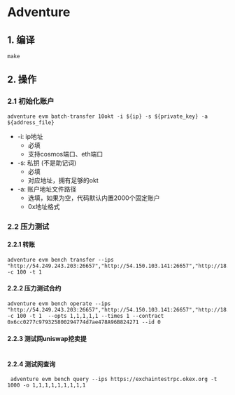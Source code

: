 # Adventure

## 1. 编译
```shell
make
```

## 2. 操作
### 2.1 初始化账户
```shell
adventure evm batch-transfer 10okt -i ${ip} -s ${private_key} -a ${address_file}
```
* -i: ip地址
  * 必填
  * 支持cosmos端口、eth端口
* -s: 私钥 (不是助记词)
  * 必填
  * 对应地址，拥有足够的okt
* -a: 账户地址文件路径
  * 选填，如果为空，代码默认内置2000个固定账户
  * 0x地址格式

### 2.2 压力测试

#### 2.2.1 转账
```shell
adventure evm bench transfer --ips "http://54.249.243.203:26657","http://54.150.103.141:26657","http://18.178.126.121:26657","http://35.73.6.150:26657" -c 100 -t 1 
```

#### 2.2.2 压力测试合约
```shell
adventure evm bench operate --ips "http://54.249.243.203:26657","http://54.150.103.141:26657","http://18.178.126.121:26657","http://35.73.6.150:26657" -c 100 -t 1  --opts 1,1,1,1,1 --times 1 --contract 0x6cc0277c979325800294774d7ae478A96B824271 --id 0 
```

#### 2.2.3 测试网uniswap挖卖提
```shell

```

#### 2.2.4 测试网查询
```shell
 adventure evm bench query --ips https://exchaintestrpc.okex.org -t 1000 -o 1,1,1,1,1,1,1,1,1
```